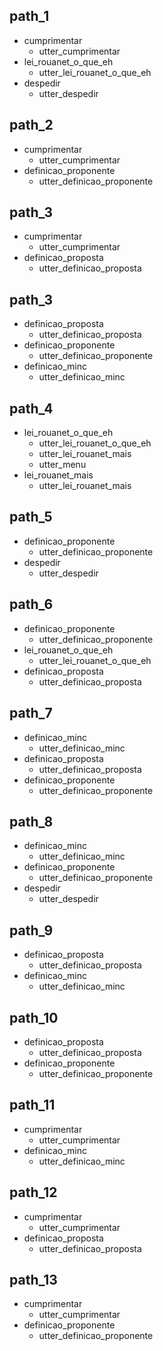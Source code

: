 ## path_1
* cumprimentar
  - utter_cumprimentar
* lei_rouanet_o_que_eh
  - utter_lei_rouanet_o_que_eh
* despedir
  - utter_despedir

## path_2
* cumprimentar
  - utter_cumprimentar
* definicao_proponente
  - utter_definicao_proponente

## path_3
* cumprimentar
  - utter_cumprimentar
* definicao_proposta
  - utter_definicao_proposta

## path_3
* definicao_proposta
  - utter_definicao_proposta
* definicao_proponente
  - utter_definicao_proponente
* definicao_minc
  - utter_definicao_minc

## path_4
* lei_rouanet_o_que_eh
  - utter_lei_rouanet_o_que_eh
  - utter_lei_rouanet_mais
  - utter_menu
* lei_rouanet_mais
  - utter_lei_rouanet_mais

## path_5
* definicao_proponente
  - utter_definicao_proponente
* despedir
  - utter_despedir

## path_6
* definicao_proponente
  - utter_definicao_proponente
* lei_rouanet_o_que_eh
  - utter_lei_rouanet_o_que_eh
* definicao_proposta
  - utter_definicao_proposta

## path_7
* definicao_minc
  - utter_definicao_minc
* definicao_proposta
  - utter_definicao_proposta
* definicao_proponente
  - utter_definicao_proponente

## path_8
* definicao_minc
  - utter_definicao_minc
* definicao_proponente
  - utter_definicao_proponente
* despedir
  - utter_despedir

## path_9
* definicao_proposta
  - utter_definicao_proposta
* definicao_minc
  - utter_definicao_minc

## path_10
* definicao_proposta
  - utter_definicao_proposta
* definicao_proponente
  - utter_definicao_proponente

## path_11
* cumprimentar
  - utter_cumprimentar
* definicao_minc
  - utter_definicao_minc

## path_12
* cumprimentar
  - utter_cumprimentar
* definicao_proposta
  - utter_definicao_proposta

## path_13
* cumprimentar
  - utter_cumprimentar
* definicao_proponente
  - utter_definicao_proponente
